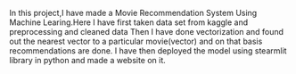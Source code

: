 In this project,I have made a Movie Recommendation System Using Machine Learing.Here I have first taken data set from kaggle and preprocessing and cleaned data
Then I have done vectorization and found out the nearest vector to a particular movie(vector) and on that basis recommendations are done.
I have then deployed the model using stearmlit library in python and made a website on it.

